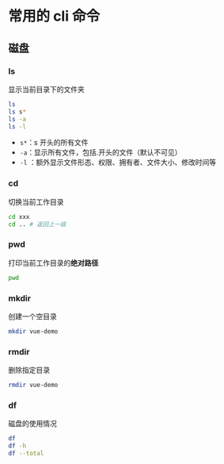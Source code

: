 # 常用的 cli 命令

## 磁盘

### ls

显示当前目录下的文件夹

```bash
ls
ls s*
ls -a
ls -l
```

- `s*`：s 开头的所有文件
- `-a`：显示所有文件，包括.开头的文件（默认不可见）
- `-l` ：额外显示文件形态、权限、拥有者、文件大小、修改时间等

### cd

切换当前工作目录

```bash
cd xxx
cd .. # 返回上一级
```

### pwd

打印当前工作目录的**绝对路径**

```bash
pwd
```

### mkdir

创建一个空目录

```bash
mkdir vue-demo
```

### rmdir

删除指定目录

```bash
rmdir vue-demo
```

### df

磁盘的使用情况

```bash
df
df -h
df --total
```
